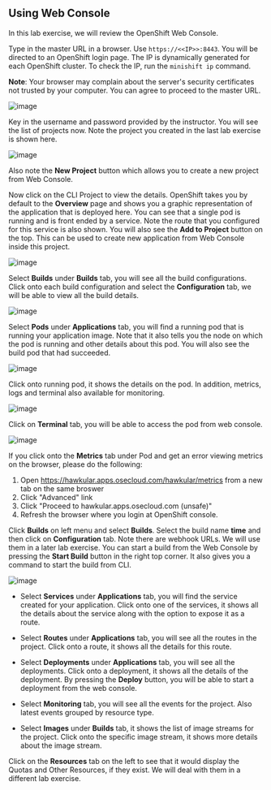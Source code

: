 ## Using Web Console

In this lab exercise, we will review the OpenShift Web Console.

Type in the master URL in a browser. Use `https://<<IP>>:8443`. You will be directed to an OpenShift login page.
The IP is dynamically generated for each OpenShift cluster. To check the IP, run the `minishift ip` command.

**Note**: Your browser may complain about the server's security certificates not trusted by your computer. You can agree to proceed to the master URL.

![image](images/login.png)

Key in the username and password provided by the instructor. You will see the list of projects now. Note the project you created in the last lab exercise is shown here.

![image](images/projects_list.png)

Also note the **New Project** button which allows you to create a new project from Web Console.

Now click on the CLI Project to view the details. OpenShift takes you by default to the **Overview** page and shows you a graphic representation of the application that is deployed here. You can see that a single pod is running and is front ended by a service. Note the route that you configured for this service is also shown.
You will also see the **Add to Project** button on the top. This can be used to create new application from Web Console inside this project.

![image](images/project_details.png)

Select **Builds** under **Builds** tab, you will see all the build configurations. Click onto each build configuration and select the **Configuration** tab, we will be able to view all the build details.

![image](images/project_build_details.png)

Select **Pods** under **Applications** tab, you will find a running pod that is running your application image. Note that it also tells you the node on which the pod is running and other details about this pod. You will also see the build pod that had succeeded.

![image](images/project_pods.png)

Click onto running pod, it shows the details on the pod. In addition, metrics, logs and terminal also available for monitoring.

![image](images/project_pod_details.png)

Click on **Terminal** tab, you will be able to access the pod from web console.

![image](images/terminal_view.png)

If you click onto the **Metrics** tab under Pod and get an error viewing metrics on the browser, please do the following:

1. Open https://hawkular.apps.osecloud.com/hawkular/metrics from a new tab on the same broswer
2. Click "Advanced" link
3. Click "Proceed to hawkular.apps.osecloud.com (unsafe)"
4. Refresh the browser where you login at OpenShift console.

Click **Builds** on left menu and select **Builds**. Select the build name **time** and then click on **Configuration** tab.  Note there are webhook URLs. We will use them in a later lab exercise. You can start a build from the Web Console by pressing the **Start Build** button in the right top corner. It also gives you a command to start the build from CLI.

![image](images/project_build_configuration.png)

* Select **Services** under **Applications** tab, you will find the service created for your application. Click onto one of the services, it shows all the details about the service along with the option to expose it as a route.

* Select **Routes** under **Applications** tab, you will see all the routes in the project. Click onto a route, it shows all the details for this route.

* Select **Deployments** under **Applications** tab, you will see all the deployments. Click onto a deployment, it shows all the details of the deployment. By pressing the **Deploy** button, you will be able to start a deployment from the web console.

* Select **Monitoring** tab, you will see all the events for the project. Also latest events grouped by resource type.

* Select **Images** under **Builds** tab, it shows the list of image streams for the project. Click onto the specific image stream, it shows more details about the image stream.

Click on the **Resources** tab on the left to see that it would display the Quotas and Other Resources, if they exist. We will deal with them in a different lab exercise.
